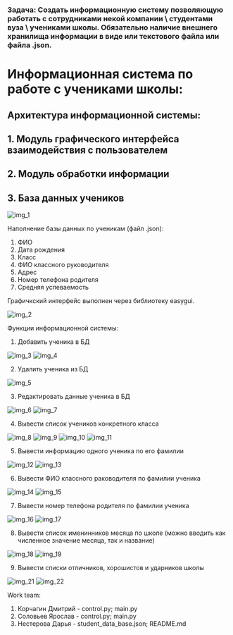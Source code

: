 ### Задача: Создать информационную систему позволяющую работать с сотрудниками некой компании \ студентами вуза \ учениками школы. Обязательно наличие внешнего хранилища информации в виде или текстового файла или файла .json.

# Информационная система по работе с учениками школы:

## Архитектура информационной системы:
## 1. Модуль графического интерфейса взаимодействия с пользователем
## 2. Модуль обработки информации
## 3. База данных учеников

![img_1](https://user-images.githubusercontent.com/107861149/197413870-1ddc3993-b68b-4477-a7af-548aa7d63266.jpg)

Наполнение базы данных по ученикам (файл .json):
1. ФИО
2. Дата рождения
3. Класс
4. ФИО классного руководителя
5. Адрес
6. Номер телефона родителя
7. Средняя успеваемость

Графичкский интерфейс выполнен через библиотеку easygui.

![img_2](https://user-images.githubusercontent.com/107861149/197413940-6fb375b6-fcf8-45a5-ae24-cc87611ff732.jpg)

Функции информационной системы:
1. Добавить ученика в БД

![img_3](https://user-images.githubusercontent.com/107861149/197414002-dfcf3aa1-2ef6-46aa-bdbf-e7491441bfbe.jpg)
![img_4](https://user-images.githubusercontent.com/107861149/197414025-ade0bfc3-4050-49b0-9cae-ec9e9b93d216.jpg)

2. Удалить ученика из БД

![img_5](https://user-images.githubusercontent.com/107861149/197414139-f0aa1807-3858-4a09-822c-a6a93e024480.jpg)

3. Редактировать данные ученика в БД

![img_6](https://user-images.githubusercontent.com/107861149/197414188-01ba2c69-1f85-4b24-9635-9e84448ddec4.jpg)
![img_7](https://user-images.githubusercontent.com/107861149/197414215-cb065699-c544-433d-9584-1534cba77759.jpg)

4. Вывести список учеников конкретного класса

![img_8](https://user-images.githubusercontent.com/107861149/197414228-d08bdd95-e9e5-4b59-93a3-739c95961914.jpg)
![img_9](https://user-images.githubusercontent.com/107861149/197414235-6751498e-6cb7-4102-870d-dc77cc0eefcf.jpg)
![img_10](https://user-images.githubusercontent.com/107861149/197414238-2de413af-8fb8-4290-8804-bbe920be7d64.jpg)
![img_11](https://user-images.githubusercontent.com/107861149/197414242-3b3cc26f-7631-4bc2-b3af-d3b1f76f96e1.jpg)

5. Вывести информацию одного ученика по его фамилии

![img_12](https://user-images.githubusercontent.com/107861149/197414250-4af47ba0-7d58-4017-8f16-0d3fd28b2b84.jpg)
![img_13](https://user-images.githubusercontent.com/107861149/197414254-be03056e-b5ad-4c23-83d3-9eee92a9eec7.jpg)

6. Вывести ФИО классного раководителя по фамилии ученика

![img_14](https://user-images.githubusercontent.com/107861149/197414264-7dea47e1-3211-441d-b433-47fc88128def.jpg)
![img_15](https://user-images.githubusercontent.com/107861149/197414267-db4a5e50-f6d3-4d44-8556-e21ca364e9eb.jpg)

7. Вывести номер телефона родителя по фамилии ученика

![img_16](https://user-images.githubusercontent.com/107861149/197414271-5697369c-eeba-4168-a14a-a73051a6c5c8.jpg)
![img_17](https://user-images.githubusercontent.com/107861149/197414272-1a507cfe-5088-4d88-bee1-ab10a36b68f2.jpg)

8. Вывести список именинников месяца по школе (можно вводить как численное значение месяца, так и название)

![img_18](https://user-images.githubusercontent.com/107861149/197414282-8c0ea667-f773-4822-bc59-81da35d81222.jpg)
![img_19](https://user-images.githubusercontent.com/107861149/197414284-3b9a8068-e672-4774-935a-a65ea31263f7.jpg)

9. Вывести списки отличников, хорошистов и ударников школы

![img_21](https://user-images.githubusercontent.com/107861149/197414288-715d9a60-5d63-40c5-ae50-fd3ad4d674ec.jpg)
![img_22](https://user-images.githubusercontent.com/107861149/197414289-b5a9d8bf-c199-4b54-aa2d-51a44db86f06.jpg)


Work team:
1. Корчагин Дмитрий - control.py; main.py
2. Соловьев Ярослав - control.py; main.py
3. Нестерова Дарья - student_data_base.json; README.md

